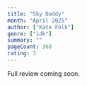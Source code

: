 ```yaml
---
title: "Sky Daddy"
month: "April 2025"
author: ["Kate Folk"]
genre: ["idk"]
summary: ""
pageCount: 368
rating: 3
---
```


Full review coming soon.
